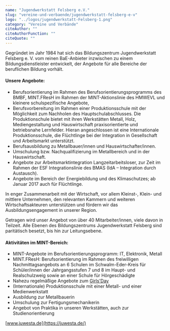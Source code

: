 ```yaml
---
name: "Jugendwerkstatt Felsberg e.V."
slug: "vereine-und-verbaende/jugendwerkstatt-felsberg-e-v"
logo: "../logos/jugendwerkstatt-Felsberg-1.png"
category: "Vereine und Verbände"
citeAuthor: ""
citeAuthorFunction: ""
citeQuote: ""
---
```


Gegründet im Jahr 1984 hat sich das Bildungszentrum Jugendwerkstatt Felsberg e. V. vom reinen BaE-Anbieter inzwischen zu einem Bildungsdienstleister entwickelt, der Angebote für alle Bereiche der beruflichen Bildung vorhält.

#### Unsere Angebote:

- Berufsorientierung im Rahmen des Berufsorientierungsprogramms des BMBF, MINT.FResH im Rahmen der MINT-Aktionslinie des HMWEVL und kleinere schulspezifische Angebote,
- Berufsvorbereitung im Rahmen einer Produktionsschule mit der Möglichkeit zum Nachholen des Hauptschulabschlusses. Die Produktionschule bietet mit ihren Werkstätten Metall, Holz, Mediengestaltung und Hauswirtschaft praxisorientierte und betriebsnahe Lernfelder. Hieran angeschlossen ist eine Internationale Produktionsschule, die Flüchtlinge bei der Integration in Gesellschaft und Arbeitsmarkt unterstützt.
- Berufsausbildung zu Metallbauer/innen und Hauswirtschafter/innen.
- Umschulung bzw. Nachqualifizierung im Metallbereich und in der Hauswirtschaft.
- Angebote zur Arbeitsmarktintegration Langzeitarbeitsloser, zur Zeit im Rahmen der ESF Integrationslinie des BMAS (IdA – Integration durch Austausch).
- Angebote im Bereich der Energiebildung und des Klimaschutzes; ab Januar 2017 auch für Flüchtlinge.

In enger Zusammenarbeit mit der Wirtschaft, vor allem Kleinst-, Klein- und mittlere Unternehmen, den relevanten Kammern und weiteren Wirtschaftsakteuren unterstützen und fördern wir das Ausbildungsengagement in unserer Region.

Getragen wird unser Angebot von über 40 Mitarbeiter/innen, viele davon in Teilzeit. Alle Ebenen des Bildungszentrums Jugendwerkstatt Felsberg sind paritätisch besetzt, bis hin zur Leitungsebene.

#### Aktivitäten im MINT-Bereich:

- MINT-Angebote im Berufsorientierungsprogramm: IT, Elektronik, Metall
- MINT.FResH: Berufsorientierung im Rahmen des freiwilligen Nachmittagsangebots an 6 Schulen im Schwalm-Eder-Kreis für Schüler/innen der Jahrgangsstufen 7 und 8 im Haupt- und Realschulzweig sowie an einer Schule für Hörgeschädigte
- Nahezu regelmäßige Angebote zum [Girls'Day](https://www.girls-day.de/)
- (Internationale) Produktionsschule mit einer Metall- und einer Medienwerkstatt
- Ausbildung zur Metallbauerin
- Umschulung zur Fertigungsmechanikerin
- Angebot von Praktika in unseren Werkstätten, auch zur Studienorientierung

[www.juwesta.de](https://juwesta.de/)
